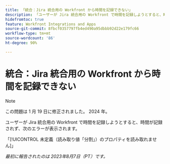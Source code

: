```yaml
---
title: 「統合：Jira 統合用の Workfront から時間を記録できない」
description: 「ユーザーが Jira 統合用の Workfront で時間を記録しようとすると、時間が記録されず、エラーが表示されます。」
hidefromtoc: true
feature: Workfront Integrations and Apps
source-git-commit: 8fbcf0357797fb4ed490a95dbbb92d22e179fc66
workflow-type: tm+mt
source-wordcount: '86'
ht-degree: 90%

---
```



# 統合：Jira 統合用の Workfront から時間を記録できない

>[!NOTE]
>
>この問題は 1 月 19 日に修正されました。 2024 年。

ユーザーが Jira 統合用の Workfront で時間を記録しようとすると、時間が記録されず、次のエラーが表示されます。

「[!UICONTROL 未定義（読み取り値「分割」）のプロパティを読み取れません]」

_最初に報告されたのは 2023年8月7日（PT）です。_
